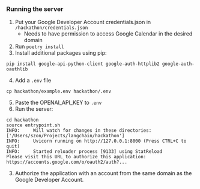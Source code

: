 ### Running the server

1. Put your Google Developer Account credentials.json in `/hackathon/credentials.json`
   - Needs to have permission to access Google Calendar in the desired domain
2. Run `poetry install`
3. Install additional packages using pip:
```shell
pip install google-api-python-client google-auth-httplib2 google-auth-oauthlib
```
4. Add a `.env` file
```shell
cp hackathon/example.env hackathon/.env
```
5. Paste the OPENAI_API_KEY to `.env`
6. Run the server:
```shell
cd hackathon
source entrypoint.sh                        
INFO:     Will watch for changes in these directories: ['/Users/szon/Projects/langchain/hackathon']
INFO:     Uvicorn running on http://127.0.0.1:8000 (Press CTRL+C to quit)
INFO:     Started reloader process [9133] using StatReload
Please visit this URL to authorize this application: https://accounts.google.com/o/oauth2/auth?...
```
3. Authorize the application with an account from the same domain as the Google Developer Account.